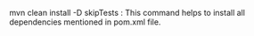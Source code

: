 mvn clean install -D skipTests : This command helps to install all dependencies mentioned in pom.xml file.